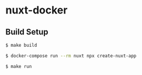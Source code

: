 # nuxt-docker

## Build Setup

``` bash
$ make build

$ docker-compose run --rm nuxt npx create-nuxt-app

$ make run
```
